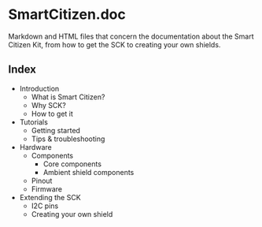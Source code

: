 SmartCitizen.doc
================

Markdown and HTML files that concern the documentation about the Smart Citizen Kit, from how to get the SCK to creating your own shields.


## Index

- Introduction
    - What is Smart Citizen?
    - Why SCK?
    - How to get it
- Tutorials
    - Getting started
    - Tips & troubleshooting
- Hardware
    - Components
        - Core components
        - Ambient shield components
    - Pinout
    - Firmware
- Extending the SCK
    - I2C pins
    - Creating your own shield
